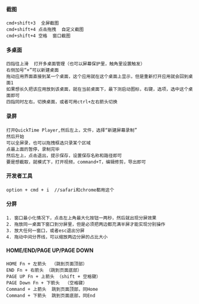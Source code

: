 #### 截图
```
cmd+shift+3  全屏截图
cmd+shift+4 点击拖拽  自定义截图
cmd+shift+4 空格  窗口截图
```

#### 多桌面
```
四指往上滑  打开多桌面管理（也可以屏幕保护里，触角里设置触发）
右侧加号“+”可以新建桌面
拖动应用界面直接到某一个桌面，这个应用就在这个桌面上显示，但是重新打开应用就会回到桌面1
如果想长久把该应用放到该桌面，就在当前桌面下，最下测启动图标，右键，选项，选中这个桌面即可
四指同时左右，切换桌面，或者可用ctrl+左右箭头切换
```

#### 录屏
```
打开QuickTime Player,然后左上，文件，选择“新建屏幕录制”
然后开始
可以全屏录，也可以拖拽框选只录某个区域
点最上面的暂停，录制完毕
然后左上，点击退出，提示保存，设置保存名称和路径即可
要是想截取，就模式下，打开视频，command+T，编辑修剪，导出即可
```

#### 开发者工具
```
option + cmd + i  //safari和chrome都用这个
```

#### 分屏
```
1. 窗口最小化情况下，点击左上角最大化按钮一两秒，然后就出现分屏效果
2. 拖放同一桌面下窗口到分屏里，但是必须把两边都充满半屏才能实现分别操作
3. 放大任何一窗口，或者esc退出分屏
4. 拖动中间分界线，可以缩放两边分屏的占比大小
```

#### HOME/END/PAGE UP/PAGE DOWN
```
HOME Fn + 左箭头  （跳到页面顶部）
END Fn + 右箭头 （跳到页面底部）
PAGE UP Fn + 上箭头 （shift + 空格键）
PAGE Down Fn + 下箭头  （空格键）
Command + 上箭头  跳到页面顶部，同Home
Command + 下箭头  跳到页面底部，同End
```